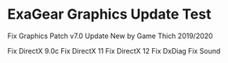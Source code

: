 # ExaGear Graphics Update Test

Fix Graphics Patch v7.0 Update New
by Game Thich 2019/2020

Fix DirectX 9.0c
Fix DirectX 11
Fix DirectX 12
Fix DxDiag
Fix Sound
